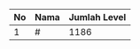 | No | Nama            | Jumlah Level |
|----|-----------------|--------------|
| 1  | #    |    1186        |
